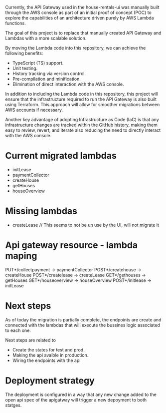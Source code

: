 Currently, the API Gateway used in the house-rentals-ui was manually built through the AWS console as part of an initial proof of concept (POC) to explore the capabilities of an architecture driven purely by AWS Lambda functions.

The goal of this project is to replace that manually created API Gateway and Lambdas with a more scalable solution.

By moving the Lambda code into this repository, we can achieve the following benefits:

- TypeScript (TS) support.
- Unit testing.
- History tracking via version control.
- Pre-compilation and minification.
- Elimination of direct interaction with the AWS console.

In addition to including the Lambda code in this repository, this project will ensure that the infrastructure required to run the API Gateway is also built using Terraform. This approach will allow for smoother migrations between AWS accounts if necessary.

Another key advantage of adopting Infrastructure as Code (IaC) is that any infrastructure changes are tracked within the GitHub history, making them easy to review, revert, and iterate also reducing the need to directly interact with the AWS console.

# Current migrated lambdas

- initLease
- paymentCollector
- createHouse
- getHouses
- houseOverview

# Missing lambdas

- createLease // This seems to not be un use by the UI, will not migrate it

# Api gateway resource - lambda maping

PUT*/collectpayment -> paymentCollector
POST*/createhouse -> createHouse
POST*/createlease -> createLease
GET*/gethouses -> getHouses
GET*/houseoverview -> houseOverview
POST*/initlease -> initLease

# Next steps

As of today the migration is partially complete, the endpoints are create and connected with the lambdas that will execute the bussines logic associated to each one.

Next steps are related to

- Create the states for test and prod.
- Making the api avaible in production.
- Wiring the endpoints with the api

# Deployment strategy

The deployment is configured in a way that any new change added to the open api spec of the apigatway will trigger a new depoyment to both statges.
